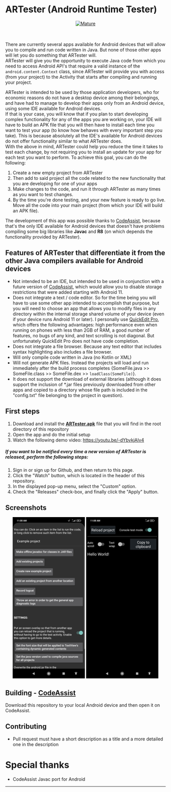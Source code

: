 # ARTester (Android Runtime Tester)

<div align="center"><a href="https://github.com/mkenney/software-guides/blob/master/STABILITY-BADGES.md#mature"><img src="https://img.shields.io/badge/stability-mature-008000.svg" alt="Mature"></a><br/><br/><br/></div>

There are currently several apps available for Android devices that will allow you to compile and run code written in Java. But none of those other apps will let you do something that ARTester will.<br/>
ARTester will give you the opportunity to execute Java code from which you need to access Android API's that require a valid instance of the `android.content.Context` class, since ARTester will provide you with access (from your project) to the Activity that starts after compiling and running your project.

ARTester is intended to be used by those application developers, who for economic reasons do not have a desktop device among their belongings, and have had to manage to develop their apps only from an Android device, using some IDE available for Android devices.<br/>
If that is your case, you will know that if you plan to start developing complex functionality for any of the apps you are working on, your IDE will have to build an APK file that you will then have to install each time you want to test your app (to know how behaves with every important step you take). This is because absolutely all the IDE's available for Android devices do not offer functionality similar to what ARTester does.<br/>
With the above in mind, ARTester could help you reduce the time it takes to test each change, by not requiring you to install an update for your app for each test you want to perform. To achieve this goal, you can do the following:
1. Create a new empty project from ARTester
2. Then add to said project all the code related to the new functionality that you are developing for one of your apps
3. Make changes to the code, and run it through ARTester as many times as you want to test changes.
4. By the time you're done testing, and your new feature is ready to go live. Move all the code into your main project (from which your IDE will build an APK file).

The development of this app was possible thanks to [CodeAssist][CA], because that's the only IDE available for Android devices that doesn't have problems compiling some big libraries like **Javac** and **R8** (on which depends the functionality provided by ARTester).

## Features of ARTester that differentiate it from the other Java compilers available for Android devices
* Not intended to be an IDE, but intended to be used in conjunction with a future version of [CodeAssist][CA], which would allow you to disable storage restrictions that were added starting with Android 11.
* Does not integrate a text / code editor. So for the time being you will have to use some other app intended to accomplish that purpose, but you will need to choose an app that allows you to modify files in any directory within the internal storage shared volume of your device (even if your device runs Android 11 or later). I personally use [QuickEdit Pro](https://play.google.com/store/apps/details?id=com.rhmsoft.edit.pro), which offers the following advantages: high performance even when running on phones with less than 2GB of RAM, a good number of features, no bugs of any kind, and text scrolling is not diagonal. But unfortunately QuickEdit Pro does not have code completion.
* Does not integrate a file browser. Because any text editor that includes syntax highlighting also includes a file browser.
* Will only compile code written in Java (no Kotlin or XML)
* Will not generate APK files. Instead the projects will load and run immediately after the build process completes {SomeFile.java >> SomeFile.class >> SomeFile.dex >> `loadClass(SomeFile)`}.
* It does not support the download of external libraries (although it does support the inclusion of *.jar files previously downloaded from other apps and copied to a directory whose file path is included in the "config.txt" file belonging to the project in question).

## First steps
1. Download and install the [**ARTester.apk**](https://github.com/eliasoft/ARTester/raw/main/ARTester.apk) file that you will find in the root directory of this repository
2. Open the app and do the initial setup
3. Watch the following demo video: https://youtu.be/-dYbvkjAlv4

##### If you want to be notified every time a new version of ARTester is released, perform the following steps:
 1. Sign in or sign up for Github, and then return to this page.
 2. Click the "Watch" button, which is located in the header of this repository.
 3. In the displayed pop-up menu, select the "Custom" option.
 4. Check the "Releases" check-box, and finally click the "Apply" button.
 
## Screenshots
<div align="center">
<img width="45%" src="https://github.com/eliasoft/ARTester/raw/main/Screenshots/Screenshot_2022-10-09-11-08-08-165_eliasoft.artester.jpg"/>
<img width="45%" src="https://github.com/eliasoft/ARTester/raw/main/Screenshots/Screenshot_2022-10-09-11-08-11-762_eliasoft.artester.jpg"/>
</div>

## Building - [CodeAssist][CA]

Download this repository to your local Android device and then open it on CodeAssist.

## Contributing

- Pull request must have a short description as a title and a more detailed one in the description

# Special thanks

- CodeAssist Javac port for Android

---

[CA]: https://github.com/tyron12233/CodeAssist
